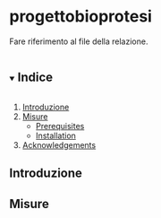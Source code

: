 # progettobioprotesi
Fare riferimento al file della relazione.
<!-- TABLE OF CONTENTS -->
<details open="open">
  <summary><h2 style="display: inline-block">Indice</h2></summary>
  <ol>
    <li>
      <a href="#introduzione">Introduzione</a>
    </li>
    <li>
      <a href="#misure">Misure</a>
      <ul>
        <li><a href="#prerequisites">Prerequisites</a></li>
        <li><a href="#installation">Installation</a></li>
      </ul>
    </li>
    <li><a href="#acknowledgements">Acknowledgements</a></li>
  </ol>
</details>

 
<!-- ABOUT THE PROJECT -->
## Introduzione


  <!-- MISURE -->
## Misure
